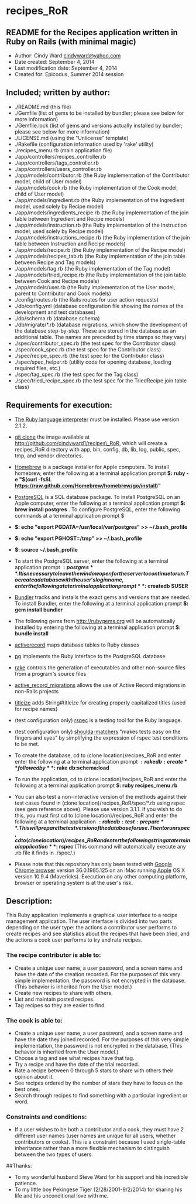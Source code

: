 recipes\_RoR
====================

## README for the Recipes application written in Ruby on Rails (with minimal magic)

* Author: Cindy Ward <cindyward@yahoo.com>
* Date created: September 4, 2014
* Last modification date: September 4, 2014
* Created for:  Epicodus, Summer 2014 session

## Included; written by author:
* ./README.md (this file)
* ./Gemfile (list of gems to be installed by bundler; please see below for more information)
* ./Gemfile.lock (list of gems and versions actually installed by bundler; please see below for more information)
* ./LICENSE.md (using the "Unlicense" template)
* ./Rakefile (configuration information used by 'rake' utility)
* ./recipes_menu.rb (main application file)
* ./app/controllers/recipes_controller.rb
* ./app/controllers/tags_controller.rb
* ./app/controllers/users_controller.rb
* ./app/models/contributor.rb (the Ruby implementation of the Contributor model, child of User model)
* ./app/models/cook.rb (the Ruby implementation of the Cook model, child of User model)
* ./app/models/ingredient.rb (the Ruby implementation of the Ingredient model, used solely by Recipe model)
* ./app/models/ingredients_recipe.rb (the Ruby implementation of the join table between Ingredient and Recipe models)
* ./app/models/instruction.rb (the Ruby implementation of the Instruction model, used solely by Recipe model)
* ./app/models/instructions_recipe.rb (the Ruby implementation of the join table between Instruction and Recipe models)
* ./app/models/recipe.rb (the Ruby implementation of the Recipe model)
* ./app/models/recipes_tab.rb (the Ruby implementation of the join table between Recipe and Tag models)
* ./app/models/tag.rb (the Ruby implementation of the Tag model)
* ./app/models/tried_recipe.rb (the Ruby implementation of the join table between Cook and Recipe models)
* ./app/models/user.rb (the Ruby implementation of the User model, parent to Contributor and Cook models)
* ./config/routes.rb (the Rails routes for user action requests)
* ./db/config.yml (database configuration file showing the names of the development and test databases)
* ./db/schema.rb (database schema)
* ./db/migrate/*.rb (database migrations, which show the development of the database step-by-step. These are stored in the database as an additional table. The names are preceded by time stamps so they vary)
* ./spec/contributor\_spec.rb (the test spec for the Contributor class)
* ./spec/cook\_spec.rb (the test spec for the Contributor class)
* ./spec/recipe\_spec.rb (the test spec for the Contributor class)
* ./spec/spec\_helper.rb (utility code for opening database, loading required files, etc.)
* ./spec/tag\_spec.rb (the test spec for the Tag class)
* ./spec/tried\_recipe\_spec.rb (the test spec for the TriedRecipe join table class)

## Requirements for execution:
* [The Ruby language interpreter](https://www.ruby-lang.org/en/downloads/) must be installed. Please use version 2.1.2.

* [git clone](http://github.com/) the image available at http://github.com/cindyward1/recipes\_RoR, which will create a recipes\_RoR directory with app, bin, config, db, lib, log, public, spec, tmp, and vendor directories.

* [Homebrew](http://brew.sh/) is a package installer for Apple computers. To install homebrew, enter the following at a terminal application prompt **$: ruby -e "$(curl -fsSL https://raw.github.com/Homebrew/homebrew/go/install)"**

* [PostgreSQL](http://http://www.postgresql.org/) is a SQL database package. To install PostgreSQL on an Apple computer, enter the following at a terminal application prompt **$: brew install postgres** . To configure PostgreSQL, enter the following commands at a terminal application prompt $:
 * **$: echo "export PGDATA=/usr/local/var/postgres" >> ~/.bash\_profile**
 * **$: echo "export PGHOST=/tmp" >> ~/.bash\_profile**
 * **$: source ~/.bash\_profile**
* To start the PostgreSQL server, enter the following at a terminal application prompt **$: postgres** . It is necessary to leave the window open for the server to continue to run. To create a database with the user's login name, enter the following at a teriminal application prompt **$: createdb $USER**

* [Bundler](http://bundler.io) tracks and installs the exact gems and versions that are needed. To install Bundler, enter the following at a terminal application prompt **$: gem install bundler**
* The following gems from http://rubygems.org will be automatically installed by entering the following at a terminal application prompt **$: bundle install**
 * [activerecord](https://rubygems.org/gems/activerecord) maps database tables to Ruby classes
 * [pg](https://rubygems.org/gems/pg) implements the Ruby interface to the PostgreSQL database
 * [rake](https://rubygems.org/gems/rake) controls the generation of executables and other non-source files from a program's source files
 * [active\_record\_migrations](https://rubygems.org/gems/active\_record\_migrations) allows the use of Active Record migrations in non-Rails projects
 * [titleize](bygems.org/gems/titleize) adds String#titleize for creating properly capitalized titles (used for recipe names)
 * (test configuration only) [rspec](https://rubygems.org/gems/rspec) is a testing tool for the Ruby language.
 * (test configuration only) [shoulda-matchers](http://robots.thoughtbot.com/shoulda-matchers-2-6-0) "makes tests easy on the fingers and eyes" by simplifying the expression of rspec test conditions to be met.

* To create the database, cd to (clone location)/recipes\_RoR and enter enter the following at a terminal application prompt **$: rake db:create** followed by **$: rake db:schema:load**

* To run the application, cd to (clone location)/recipes\_RoR and enter the following at a terminal application prompt **$: ruby recipes_menu.rb**
* You can also test a non-interactive version of the methods against their test cases found in (clone location)/recipes\_RoR/spec/\*.rb using rspec (see gem reference above). Please use version 3.1.1. If you wish to do this, you must first cd to (clone location)/recipes\_RoR and enter the following at a terminal application **$: rake db:test:prepare** . This will prepare the test version of the database for use. Then to run rspec, cd to (clone location)/recipes\_RoR and enter the following string at a terminal application **$: rspec** (This command will automatically execute any .rb file it finds in ./spec/.)

* Please note that this repository has only been tested with [Google Chrome browser](http://www.google.com/intl/en/chrome/browser) version 36.0.1985.125 on an iMac running [Apple](http://www.apple.com) OS X version 10.9.4 (Mavericks). Execution on any other computing platform, browser or operating system is at the user's risk.

## Description:
This Ruby application implements a graphical user interface to a recipe management application. The user interface is divided into two parts depending on the user type: the actions a contributor user performs to create recipes and see statistics about the recipes that have been tried, and the actions a cook user performs to try and rate recipes.

### The recipe contributor is able to:
* Create a unique user name, a user password, and a screen name and have the date of the creation recorded. For the purposes of this very simple implementation, the password is not encrypted in the database. (This behavior is inherited from the User model.)
* Create new recipes to share with others.
* List and maintain posted recipes.
* Tag recipes so they are easier to find.

### The cook is able to:
* Create a unique user name, a user password, and a screen name and have the date they joined recorded. For the purposes of this very simple implementation, the password is not encrypted in the database. (This behavior is inherited from the User model.)
* Choose a tag and see what recipes have that tag.
* Try a recipe and have the date of the trial recorded.
* Rate a recipe between 0 through 5 stars to share with others their opinion about it.
* See recipes ordered by the number of stars they have to focus on the best ones.
* Search through recipes to find something with a particular ingredient or word.

### Constraints and conditions:
* If a user wishes to be both a contributor and a cook, they must have 2 different user names (user names are unique for all users, whether contributors or cooks). This is a constraint because I used single-table inheritance rather than a more flexible mechanism to distinguish between the two types of users.

##Thanks:
* To my wonderful husband Steve Ward for his support and his incredible patience.
* To my little boy Pekingese Tiger (2/28/2001-9/2/2014) for sharing his life and his unconditional love with me.
